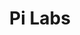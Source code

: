 ---
layout: firm_page
title: "Pi Labs"
id: "pilabs.co.uk"
permalink: "/pilabspilabs.co.uk/"
website: "https://pilabs.co.uk"
offices: "London (United Kingdom)"
investment_stages: "Pre-Seed, Seed, Series A"
portfolio_companies: "Qualis Flow, Adeptmind, Untap, Plentific, Okido, Prosperous, Fluix, Kestrix, Sorair technologies, Genia, Cyb3r Operations, Sorted, Alrik, Pathways, Stockoss, Responsibly, Omnevue, Tangible, Untap Health, Trunk, Airmo, Kertos, Storage Share, Firmus, FenesTraPro, Airly, Brolly, Conwize, Greenpass, Hyper, Kamma, Office app, Officernd, Wealthi, Vauban"
portfolio_link: "https://pilabs.co.uk/portfolio"
investment_markets: "Sustainable Construction, Efficient Buildings & Infrastructure, Sustainable & Healthy Cities, Future of Work, Retail & Living"
founded_year: "2015"
description: "Pi Labs is an early-stage venture capital firm based in London investing in European startups going global. They focus on PropTech companies creating a digital and sustainable built world, investing from pre-seed to Series A and beyond."
linkedin: "https://www.linkedin.com/company/pi-labs-ltd-"
twitter: "https://twitter.com/pi_labs"
instagram: "https://www.instagram.com/pilabs_vc/"
team_page: "https://pilabs.co.uk/team"
investor_type: "Venture Capital"
crunchbase: "https://www.crunchbase.com/organization/pi-labs-2"
pitchbook: ""

# SEO Optimization
meta_title: "Pi Labs - VC Firm - projectstartups.com"
meta_description: "Pi Labs, Pi Labs is an early-stage venture capital firm based in London investing in European startups going global. They focus on PropTech companies creating ..."
meta_keywords: "Pi Labs, Sustainable Construction, Efficient Buildings & Infrastructure, Sustainable & Healthy Cities, Future of Work, Retail & Living, VC firm, venture capital, startup investor, projectstartups.com"
canonical_url: "https://vc.projectstartups.com/pilabspilabs.co.uk/"
---